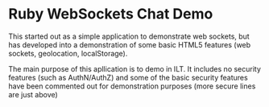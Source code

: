 # Ruby WebSockets Chat Demo

This started out as a simple application to demonstrate web sockets, but has developed into a demonstration of some basic HTML5 features (web sockets, geolocation, localStorage). 

The main purpose of this apllication is to demo in ILT. It includes no security features (such as AuthN/AuthZ) and some of the basic security features have been commented out for demonstration purposes (more secure lines are just above) 